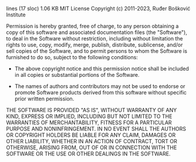 ﻿ lines (17 sloc) 1.06 KB
MIT License
Copyright (c) 2011-2023, Ruđer Bošković Institute

<p>Permission is hereby granted, free of charge, to any person obtaining a copy of this software 
and associated documentation files (the "Software"), to deal in the Software without restriction, 
including without limitation the rights to use, copy, modify, merge, publish, distribute, sublicense, 
and/or sell copies of the Software, and to permit persons to whom the Software is furnished to do so, 
subject to the following conditions:</p> 

* The above copyright notice and this permission notice shall be included in all copies or substantial portions of the Software.

* The names of authors and contributors may not be used to endorse or promote Software products derived from this software 
without specific prior written permission.

<p>THE SOFTWARE IS PROVIDED "AS IS", WITHOUT WARRANTY OF ANY KIND, EXPRESS OR IMPLIED, 
INCLUDING BUT NOT LIMITED TO THE WARRANTIES OF MERCHANTABILITY, 
FITNESS FOR A PARTICULAR PURPOSE AND NONINFRINGEMENT. 
IN NO EVENT SHALL THE AUTHORS OR COPYRIGHT HOLDERS BE LIABLE FOR ANY CLAIM, 
DAMAGES OR OTHER LIABILITY, WHETHER IN AN ACTION OF CONTRACT, TORT OR OTHERWISE, 
ARISING FROM, OUT OF OR IN CONNECTION WITH THE SOFTWARE OR THE USE OR OTHER DEALINGS IN THE SOFTWARE.</p>

